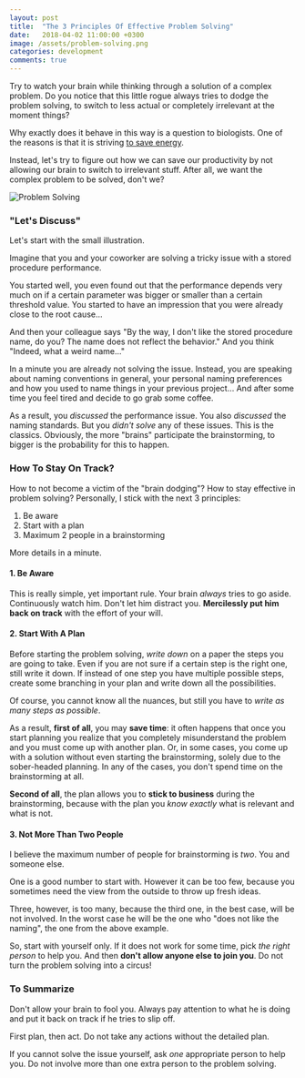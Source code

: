 ```yaml
---
layout: post
title:  "The 3 Principles Of Effective Problem Solving"
date:   2018-04-02 11:00:00 +0300
image: /assets/problem-solving.png
categories: development
comments: true
---
```


Try to watch your brain while thinking through a solution of a complex problem. Do you notice that this little rogue always tries to dodge the problem solving, to switch to less actual or completely irrelevant at the moment things?

Why exactly does it behave in this way is a question to biologists. One of the reasons is that it is striving [to save energy](http://worldview.stanford.edu/blog/ask-neuroscientist-why-thinking-hard-so-hard).

Instead, let's try to figure out how we can save our productivity by not allowing our brain to switch to irrelevant stuff. After all, we want the complex problem to be solved, don't we?

<img alt="Problem Solving" src="{{ site.url }}{{ page.image }}">

### "Let's Discuss"

Let's start with the small illustration.

Imagine that you and your coworker are solving a tricky issue with a stored procedure performance.

You started well, you even found out that the performance depends very much on if a certain parameter was bigger or smaller than a certain threshold value. You started to have an impression that you were already close to the root cause...

And then your colleague says "By the way, I don't like the stored procedure name, do you? The name does not reflect the behavior." And you think "Indeed, what a weird name..."

In a minute you are already not solving the issue. Instead, you are speaking about naming conventions in general, your personal naming preferences and how you used to name things in your previous project... And after some time you feel tired and decide to go grab some coffee.

As a result, you _discussed_ the performance issue. You also _discussed_ the naming standards. But you _didn't solve_ any of these issues. This is the classics. Obviously, the more "brains" participate the brainstorming, to bigger is the probability for this to happen.

### How To Stay On Track?

How to not become a victim of the "brain dodging"? How to stay effective in problem solving? Personally, I stick with the next 3 principles:

1. Be aware
2. Start with a plan
3. Maximum 2 people in a brainstorming

More details in a minute.

#### 1. Be Aware

This is really simple, yet important rule. Your brain _always_ tries to go aside. Continuously watch him. Don't let him distract you. __Mercilessly put him back on track__ with the effort of your will.

#### 2. Start With A Plan

Before starting the problem solving, _write down_ on a paper the steps you are going to take. Even if you are not sure if a certain step is the right one, still write it down. If instead of one step you have multiple possible steps, create some branching in your plan and write down all the possibilities.

Of course, you cannot know all the nuances, but still you have to _write as many steps as possible_. 

As a result, __first of all__, you may __save time__: it often happens that once you start planning you realize that you completely misunderstand the problem and you must come up with another plan. Or, in some cases, you come up with a solution without even starting the brainstorming, solely due to the sober-headed planning. In any of the cases, you don't spend time on the brainstorming at all.

__Second of all__, the plan allows you to __stick to business__ during the brainstorming, because with the plan you _know exactly_ what is relevant and what is not.

#### 3. Not More Than Two People

I believe the maximum number of people for brainstorming is _two_. You and someone else.

One is a good number to start with. However it can be too few, because you sometimes need the view from the outside to throw up fresh ideas.

Three, however, is too many, because the third one, in the best case, will be not involved. In the worst case he will be the one who "does not like the naming", the one from the above example.

So, start with yourself only. If it does not work for some time, pick _the right person_ to help you. And then __don't allow anyone else to join you__. Do not turn the problem solving into a circus!

### To Summarize

Don't allow your brain to fool you. Always pay attention to what he is doing and put it back on track if he tries to slip off.

First plan, then act. Do not take any actions without the detailed plan.

If you cannot solve the issue yourself, ask _one_ appropriate person to help you. Do not involve more than one extra person to the problem solving.